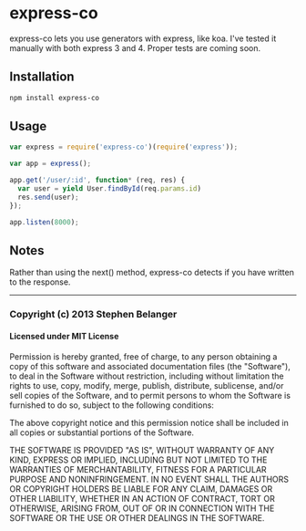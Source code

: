 # express-co

express-co lets you use generators with express, like koa. I've tested it manually with both express 3 and 4. Proper tests are coming soon.

## Installation

```bash
npm install express-co
```

## Usage

```javascript
var express = require('express-co')(require('express'));

var app = express();

app.get('/user/:id', function* (req, res) {
  var user = yield User.findById(req.params.id)
  res.send(user);
});

app.listen(8000);
```

## Notes

Rather than using the next() method, express-co detects if you have written to the response.

---

### Copyright (c) 2013 Stephen Belanger
#### Licensed under MIT License

Permission is hereby granted, free of charge, to any person obtaining a copy of this software and associated documentation files (the "Software"), to deal in the Software without restriction, including without limitation the rights to use, copy, modify, merge, publish, distribute, sublicense, and/or sell copies of the Software, and to permit persons to whom the Software is furnished to do so, subject to the following conditions:

The above copyright notice and this permission notice shall be included in all copies or substantial portions of the Software.

THE SOFTWARE IS PROVIDED "AS IS", WITHOUT WARRANTY OF ANY KIND, EXPRESS OR IMPLIED, INCLUDING BUT NOT LIMITED TO THE WARRANTIES OF MERCHANTABILITY, FITNESS FOR A PARTICULAR PURPOSE AND NONINFRINGEMENT. IN NO EVENT SHALL THE AUTHORS OR COPYRIGHT HOLDERS BE LIABLE FOR ANY CLAIM, DAMAGES OR OTHER LIABILITY, WHETHER IN AN ACTION OF CONTRACT, TORT OR OTHERWISE, ARISING FROM, OUT OF OR IN CONNECTION WITH THE SOFTWARE OR THE USE OR OTHER DEALINGS IN THE SOFTWARE.